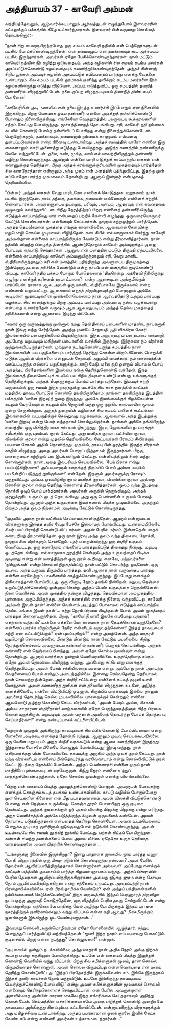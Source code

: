 # அத்தியாயம் 37 - காவேரி அம்மன்

வந்தியத்தேவனும், ஆழ்வார்க்கடியானும் ஆர்வத்துடன் எழுந்துபோய் இளவரசரின் கட்டிலுக்குப் பக்கத்தில் கீழே உட்கார்ந்தார்கள். இளவரசர் பின்வருமாறு சொல்லத் தொடங்கினார்:-

&#8220;நான் சிறு பையனாயிருந்தபோது ஒரு சமயம் காவேரி நதியில் என் பெற்றோர்களுடன் படகில் போய்க்கொண்டிருந்தேன். என் தமையனும் என் தமக்கையும் கூட அச்சமயம் படகில் இருந்தார்கள். அவர்கள் ஏதோ பேசிக்கொண்டிருந்தார்கள். நான் மட்டும் காவேரி நதியின் நீர் சுழித்து ஓடுவதையும், அந்த சுழிகளில் சில சமயம் கடம்ப மலர்கள் அகப்பட்டுக்கொண்டு சுழல்வதையும் கவனித்துகொண்டிருந்தேன். அந்தச் சின்னஞ் சிறிய பூக்கள் அப்படிச் சுழலில் அகப்பட்டுத் தவிப்பதைப் பார்த்து எனக்கு வேதனை உண்டாகும். சில சமயம் படகின் ஓரமாகக் குனிந்து தவிக்கும் கடம்ப மலர்களை நீர்ச் சுழல்களிலிருந்து எடுத்து விடுவேன். அப்படி எடுத்துவிட்ட ஒரு சமயத்தில் தவறித் தண்ணீரில் விழுந்துவிட்டேன். தலை குப்புற விழுந்தபடியால் திணறித் திண்டாடிப் போனேன்!

&#8220;காவேரியின் அடி மணலில் என் தலை இடித்த உணர்ச்சி இப்போதும் என் நினைவில் இருக்கிறது. பிறகு வேகமாக ஓடிய தண்ணீர் என்னை அடித்துத் தள்ளிக்கொண்டு போனதும் நினைவிருக்கிறது. எங்கேயோ வெகுதூரத்தில் பலருடைய கூக்குரல்களின் சத்தம் கேட்பது போலிருந்தது. மூச்சுத்திணறத் தொடங்கியது. சரி, காவேரி நதி நம்மைக் கடலில் கொண்டு போய்த் தள்ளிவிடப் போகிறது என்று நினைத்துக்கொண்டேன். பெற்றோர்களும், தமக்கையும், தமையனும் நம்மைக் காணாமல் எவ்வளவு துன்பப்படுவார்கள் என்ற நினைவு உண்டாயிற்று. அந்தச் சமயத்தில் யாரோ என்னை இரு கைகளாலும் வாரி அணைத்து எடுத்தது போலிருந்தது. அடுத்த கணத்தில் தண்ணீருக்கு மேலே வந்துவிட்டேன். தலை, கண், மூக்கு, வாய் எல்லாவற்றிலிருந்தும் தண்ணீர் வழிந்து கொண்டிருந்தது. ஆயினும் என்னை வாரி எடுத்துக் காப்பாற்றிய கைகள் என் கண்ணுக்குத் தெரிந்தன. பிறகு அந்தக் கரங்களுக்குரியவரின் முகத்தையும் பார்த்தேன். சில கணநேரந்தான் என்றாலும் அந்த முகம் என் மனத்தில் பதிந்துவிட்டது. இதற்கு முன் எப்போதோ பார்த்த முகமாகவும் தோன்றியது. ஆனால் இன்னார் என்பதாகத் தெரியவில்லை.

&#8220;பின்னர் அந்தக் கைகள் வேறு யாரிடமோ என்னைக் கொடுத்தன. மறுகணம் நான் படகில் இருந்தேன். தாய், தந்தை, தமக்கை, தமையன் எல்லோரும் என்னைச் சுற்றிக் கொண்டார்கள். அவர்களுடைய துயரமும், பரிவும், அன்பும், ஆதரவும் என் கவனத்தை முழுவதும் கவர்ந்துவிட்டன. சிறிது நேரத்திற்குப் பிறகு என்னைத் தண்ணீரிலிருந்து எடுத்துக் காப்பாற்றியது யார் என்பதைப் பற்றிக் கேள்வி எழுந்தது. ஒருவரையொருவர் கேட்டுக் கொண்டார்கள்; என்னையும் கேட்டார்கள். நானும் சுற்றுமுற்றும் பார்த்தேன். அந்தத் தெய்வீகமான முகத்தை எங்கும் காணவில்லை. ஆகையால் கேள்விக்கு மறுமொழி சொல்ல முடியாமல் விழித்தேன். கடைசியில் எல்லாருமாகச் சேர்ந்து காவேரி அம்மன்தான் என்னைக் காப்பாற்றியிருக்க வேண்டும் என்று தீர்மானித்தார்கள். நான் நதியில் விழுந்து பிழைத்த தினத்தில் ஆண்டுதோறும் காவேரி அம்மனுக்குப் பூஜை போடவும் ஏற்பாடு செய்தார்கள். ஆனால் என் மனத்தில் மட்டும் திருப்தி ஏற்படவில்லை. என்னைக் காப்பாற்றியது காவேரி அம்மனாயிருந்தாலும் சரி, வேறு மானிட ஸ்திரீயாயிருந்தாலும் சரி என் மனத்தில் பதிந்திருந்த அவளுடைய திருமுகத்தை இன்னொரு தடவை தரிசிக்க வேண்டும் என்ற தாபம் என் மனத்தில் குடிகொண்டு விட்டது. காவேரி நதிப் பக்கம் போகும் போதெல்லாம் &#8216;திடீரென்று அத்தேவி நீரிலிருந்து எழுந்து எனக்குத் தரிசனம் தரமாட்டாளா?&#8217; என்ற ஆசையுடன் அங்குமிங்கும் பார்ப்பேன். நாளாக ஆக, அவள் ஒரு மானிட ஸ்திரீயாகவே இருக்கலாம் என்ற எண்ணம் வலுப்பட்டது. ஆகையால் எந்தத் திருவிழாவுக்குப் போனாலும் அங்கே கூடியுள்ள மூதாட்டிகளின் முகங்களையெல்லாம் நான் ஆர்வத்தோடு உற்றுப் பார்ப்பது வழக்கம். சில காலத்துக்குப் பிறகு அப்படிப் பார்ப்பது அவ்வளவு நல்ல வழக்கமன்று என்பதை உணர்ந்தேன் வருஷம் ஆக ஆக மறுபடியும் அந்தத் தெய்வ முகத்தைத் தரிசிக்கலாம் என்ற ஆசையை இழந்து விட்டேன்.

&#8220;சுமார் ஒரு வருஷத்துக்கு முன்னால் நமது தென்திசைப் படைகளின் மாதண்ட நாயகனாகி நான் இங்கு வந்து சேர்ந்தேன். அதற்கு முன்பே சேநாபதி பூதி விக்கிரம கேசரி இலங்கையில் பல பகுதிகளைப் பிடித்திருந்தார். இந்த அநுராதபுரம் பல தடவை கைமாறி, அப்போது மறுபடியும் மகிந்தன் படைகளின் வசத்தில் இருந்தது. இந்நகரை நம் வீரர்கள் முற்றுகையிட்டிருந்தார்கள். முற்றுகை நடந்துகொண்டிருந்த சமயத்தில் நான் இலங்கையின் பல பகுதிகளையும் பார்த்துத் தெரிந்து கொள்ள விரும்பினேன். பொறுக்கி எடுத்த ஆயிரம் வீரர்களை என்னுடன் சேநாபதி அனுப்பி வைத்தார். நம் சைன்யத்தின் வசப்பட்டிருந்த எல்லாப் பகுதிகளுக்கும், காடு மேடு, மலை நதி ஒன்றும் விடாமல் போய், அந்தந்தப் பிரதேசங்களின் இயல்பை நன்கு தெரிந்துகொண்டு வந்தேன். இந்த இலங்கைத் தீவையொட்டிக் கடலில் பல சிறிய தீவுகள் உண்டு என்பது உங்களுக்குத் தெரிந்திருக்கும். அந்தத் தீவுகளுக்கும் போய்ப் பார்த்து வந்தேன். இப்படிச் சுற்றி வருகையில் ஒரு சமயம் இந்த நகரத்துக்கு வடக்கே சில காத தூரத்தில் காட்டின் மத்தியில் தாவடி போட்டுக் கொண்டு தங்கியிருந்தோம். நாங்கள் தங்கியிருந்த இடத்தின் பக்கத்தில் &#8216;யானை இறவு&#8217;த் துறை இருந்தது. அங்கே இலங்கைக்குக் கிழக்கேயுள்ள கடலும் மேற்கேயுள்ள கடலும் மிக நெருங்கி வந்து ஒரு குறுகிய கால்வாயின் மூலம் ஒன்று சேருகின்றன. அந்தத் துறையின் வழியாகச் சில சமயம் யானைக் கூட்டங்கள் இலங்கையின் வடபகுதிக்குச் செல்லுவது வழக்கமாம். ஆகையால் அந்த இடத்துக்கு &#8216;யானை இறவு&#8217; என்று பெயர் வந்ததாகச் சொல்லுகிறார்கள். நாங்கள் அங்கே தங்கியிருந்த சமயத்தில் ஒரு விசித்திரமான சம்பவம் நிகழ்ந்தது. இரவு நேரங்களில் தாவடிக்குச் சமீபத்தில் ஒரு புலம்பல் குரல் கேட்டது. அது மனிதக் குரலா, பட்சியின் குரலா, விலங்கின் குரலா என்று முதலில் தெரியவில்லை, கேட்பவர்கள் ரோமம் சிலிர்க்கும் படியான சோகம் அதில் தொனித்தது. முதலில், தாவடியின் ஓரத்தில் இருந்த வீரர்கள் காதில் விழுந்தது. அதை அவர்கள் பொருட்படுத்தாமல் இருந்தார்கள். பிறகு, பாசறையைச் சுற்றிலும் பல இடங்களிலும் கேட்டது. என்னிடத்திலும் சிலர் வந்து சொன்னார்கள். நான் அதை இலட்சியம் செய்யவில்லை. &#8216;பேய் பிசாசு என்று பயப்படுகிறீர்களா? அப்படியானால் ஊருக்குத் திரும்பிப் போய் அம்மா மடியில் பயமின்றிப் படுத்துத் தூங்குங்கள்!&#8217; என்றேன். இதனால் அவர்களுக்கு ரோஷம் வந்துவிட்டது. அப்படி ஓலமிடுகிற குரல் மனிதக் குரலா, விலங்கின் குரலா அல்லது பிசாசின் குரலா என்று தெரிந்து கொள்ளத் தீர்மானித்தார்கள். ஓலம் வந்த இடத்தை நோக்கி ஓடிப் போய் பார்த்தார்கள். அவர்கள் அருகில் நெருங்கியதும், அந்தக் குரலுக்குரிய உருவம் ஓடத் தொடங்கியது. அது ஒரு பெண்ணின் உருவம் போலத் தோன்றியது. ஆனால் அந்த உருவத்தை இவர்களால் பிடிக்க முடியவில்லை. அதற்குப் பிறகும் அந்த ஓலம் நிற்காமல் அடிக்கடி கேட்டுக் கொண்டிருந்தது.

&#8220;முதலில் அதை நான் லட்சியம் செய்யாமல்தானிருந்தேன். ஆனால் என்னுடைய வீரர்களுக்கு இதைத் தவிர வேறு பேச்சே இல்லாமற் போய்விட்டது. உண்மையிலேயே சிலர் பயப் பிராந்தி கொண்டு விட்டார்கள். அதன் பேரில் மர்மம் இன்னதென்பதைக் கண்டறியத் தீர்மானித்தேன். ஒரு நாள் இரவு அந்த ஓலம் வந்த திசையை நோக்கி, நானும் சில வீரர்களும் சென்றோம். புதர் மறைவிலிருந்து ஒரு ஸ்திரீ உருவம் வெளிப்பட்டது. ஒரு கணநேரம் எங்களைப் பார்த்துவிட்டுத் திகைத்து நின்றது. மறுபடி ஓடத்தொடங்கியது. எல்லாருமாக துரத்திச் சென்றால் அந்த உருவத்தைப் பிடிக்க முடியாது என்று என் மனத்திற்குள் ஒரு குரல் கூறியது. எனவே, மற்றவர்களை &#8216;நில்லுங்கள்&#8217; என்று சொல்லி நிறுத்திவிட்டு, நான் மட்டும் தொடர்ந்து ஓடினேன். ஒரு தடவை அந்த உருவம் திரும்பிப் பார்த்தது. தனி ஆளாக நான் வருவதைப் பார்த்து என்னை வரவேற்கும் பாவனையில் காத்துக்கொண்டிருந்தது. இப்போது எனக்கும் திகிலாகத்தான் போய்விட்டது. ஒரு வினாடி நேரம் தயங்கி நின்றேன். மறுபடி நெஞ்சை உறுப்படுத்திக்கொண்டு முன்னால் சென்று அந்தப் பெண் உருவத்தை நெருங்கினேன். நிலா வெளிச்சம் அவள் முகத்தில் நன்றாக விழுந்தது. தெய்வீகமான அம்முகத்தில் புன்னகை அரும்பியிருந்தது. அந்தக் கணத்தில் எனக்கு நினைவு வந்துவிட்டது. காவேரி அம்மன் இவள் தான்! என்னை வெள்ளம் அடித்துப் போகாமல் எடுத்துக் காப்பாற்றிய தெய்வ மங்கை இவள் தான்!&#8230; சற்று நேரம் பிரமை பிடித்தவன் போல் அவள் முகத்தைப் பார்த்துக் கொண்டிருந்தேன். பிறகு, &#8220;தாயே! நீ யார்! இங்கே எப்போது வந்தாய்? எதற்காக வந்தாய்? உன்னை எத்தனையோ காலமாக நான் தேடிக்கொண்டிருந்தேனே? என்னைப் பார்க்க விரும்பினால் நேரே என்னிடம் வருவதற்கென்ன? இந்தத் தாவடியைச் சுற்றி ஏன் வட்டமிடுகிறாய்? ஏன் புலம்புகிறாய்?&#8221; என்று அலறினேன். அந்த மாதரசி மறுமொழி சொல்லவில்லை. மீண்டும் மீண்டும் நான் கேட்டும் பயனில்லை. சிறிது நேரத்துக்கெல்லாம் அவளுடைய கண்களில் கண்ணீர் பெருகத் தொடங்கியது. அந்தக் கண்ணீர் என் நெஞ்சைப் பிளந்தது. அவள் ஏதோ சொல்ல முயன்றாள் என்று தோன்றியது. ஆனால் வார்த்தை ஒன்றும் வெளிவரவில்லை. உருத்தெரியாத சப்தம் ஏதோ அவள் தொண்டையிலிருந்து வந்தது. அப்போது சட்டென்று எனக்குத் தெரிந்துவிட்டது. அவள் பேசும் சக்தியில்லாத ஊமை என்று. அப்போது நான் அடைந்த வேதனையைப் போல் என்றும் அடைந்ததில்லை. இன்னது செய்வதென்று தெரியாமல் நான் செயலற்று நின்றேன். அந்த ஸ்திரீ சட்டென்று என்னைக் கட்டித் தழுவி உச்சி மோந்தாள். அவள் கண்ணீர்த் துளிகள் என் தலையில் விழுந்தன. உடனே, அடுத்த கணத்திலேயே, என்னை விட்டுவிட்டு ஓடினாள். திரும்பிப் பார்க்கவும் இல்லை. நானும் அவளைத் தொடர்ந்து செல்ல முயலவில்லை. பாசறைக்குச் சென்றதும் என்னை ஆவலோடு சூழ்ந்து கொண்டு கேட்ட வீரர்களிடம், &#8216;அவள் பேயும் அல்ல; பிசாசும் அல்ல; சாதாரண ஸ்திரீதான்! வாழ்க்கையில் ஏதோ பெருந்துயரத்தினால் சித்த பிரமை கொண்டிருக்கிறாள். மறுபடியும் அவள் வந்தால் அவளைத் தொடர்ந்து போய்த் தொந்தரவு செய்யாதீர்கள்?&#8217; என்று கண்டிப்பாகக் கட்டளையிட்டேன்.

&#8220;மறுநாள் முழுதும் அங்கிருந்து தாவடியைக் கிளப்பிக் கொண்டு போய்விடலாமா என்ற யோசனை அடிக்கடி எனக்குத் தோன்றி வந்தது. ஆனாலும் முடிவு செய்யக்கூடவில்லை. ஒரு வேளை மறுபடியும் அந்த ஸ்திரீ வரக்கூடும் என்ற ஆசை மனத்திற்குள் இருந்தது. இத்தகைய யோசனையிலேயே பொழுதும் போய்விட்டது; இரவு வந்தது. நான் எதிர்பார்த்தது வீண் போகவில்லை. தாவடிக்கு அருகில் அந்த ஓலக் குரல் கேட்டது. நான் மற்ற வீரர்களிடம் என்னைப் பின்தொடர்ந்து வரவேண்டாம் என்று சொல்லிவிட்டுக் குரல் கேட்ட இடத்தை நோக்கிப் போனேன். அந்தப் பெண்ணரசி என்னை முதல் நாள் மாதிரியே புன்னகையுடன் வரவேற்றாள். சிறிது நேரம் என்னை உற்றுப் பார்த்துக்கொண்டிருந்தாள். ஏதோ சொல்ல முயன்றாள் எனக்கு விளங்கவில்லை.

&#8220;பிறகு என் கையைப் பிடித்து அழைத்துக்கொண்டு போனாள். அவளுடன் போவதற்கு எனக்குக் கொஞ்சம்கூடத் தயக்கம் உண்டாகவில்லை. காட்டு வழியில் போகும்போது முள் செடிகளின் கிளைகள் என் மீது படாதவண்ணம் அவள் விலக்கி விட்டுக்கொண்டு போனது என் நெஞ்சை உருக்கியது. கொஞ்ச தூரம் போனபிறகு ஒரு குடிசை தென்பட்டது. அந்தக் குடிசைக்குள் ஓர் அகல் விளக்கு மினுக்கு மினுக்கு என்று எரிந்தது. அந்த வெளிச்சத்தில் அங்கே படுத்திருந்த கிழவன் ஒருவனைக் கண்டேன். அவன் நோயாகப் படுத்திருந்தான் என்பதைத் தெரிந்து கொண்டேன். அவன் உடம்பெல்லாம் பொறுக்க முடியாத குளிரினால் நடுங்குவதுபோல் நடுங்கிக் கொண்டிருந்தது. அவன் உடம்பையே சில சமயம் தூக்கித் தூக்கிப் போட்டது. பற்கள் கிட்டிப் போயிருந்தன. கண்கள் சிவந்து தணல்களைப் போல் அனல் வீசின. ஏதேதோ உருத் தெரியாத வார்த்தைகளை அவன் பிதற்றிக் கொண்டிருந்தான்&#8230;

&#8220;உங்களுக்கு நினைவில் இருக்கிறதா? இன்று பாதாளக் குகையில் நாம் பார்த்த மஹா போதி விஹாரத்தில் ஒரு பிக்ஷு நடுங்கிக் கொண்டிருந்தாரல்லவா? அவர் பேரில் தேவர்கள் ஆவிர்ப்பவித்திருந்ததாகச் சொன்னார்கள் அல்லவா? அப்போது எனக்குக் காட்டின் மத்தியில் குடிசையில் பார்த்த கிழவன் ஞாபகம் வந்தது. அந்தப் பிக்ஷுவின் பேரில் தேவர்கள் ஆவிர்ப்பவித்திருக்கிறார்களா அல்லது நடுக்கு ஜுரம் என்ற கொடிய நோய் ஆவிர்ப்பவித்திருக்கிறதா என்ற சந்தேகம் ஏற்பட்டது. அதைப்பற்றி நான் பிரஸ்தாபிக்கவில்லை. ஏன் பிரஸ்தாபிக்க வேண்டும்? ஏன் அந்தப் பக்திமான்களின் நம்பிக்கையைக் கெடுக்கவேண்டும்? இந்த வருஷத்தில் இந்தப் பெரஹாரத் திருவிழா நடப்பதற்கு அனுமதி கொடுத்தேனே, ஒரு விதத்தில் பெரிய தவறு செய்துவிட்டேன் என்று தோன்றுகிறது. ஏற்கெனவே பாதிக்கு மேல் அழிந்து போயிருக்கும் இந்தப் புராதன நகரத்திற்குக் குளிர்காய்ச்சலும் வந்து விட்டால் என்ன கதி ஆவது? மிச்சமிருக்கும் ஜனங்களும் இங்கிருந்து ஓட வேண்டியதுதான்&#8230;&#8221;

இவ்வாறு சொல்லி அருள்மொழிவர்மர் ஏதோ யோசனையில் ஆழ்ந்தார். சற்றுப் பொறுத்துப் பார்த்துவிட்டு வந்தியத்தேவன் &#8220;ஐயா! இந்த நகரம் எப்படியாவது போகட்டும். குடிசையில் பிறகு என்ன நடந்தது? சொல்லுங்கள்!&#8221; என்றான்.

&#8220;குடிசையில் ஒன்றும் நடக்கவில்லை; அந்த மாதரசி நான் அதிக நேரம் அங்கு நிற்கக் கூடாது என்று கருதினாள் போலிருக்கிறது. உடனே என் கையைப் பிடித்து இழுத்துக் கொண்டு வெளியில் வந்து விட்டாள். பிறகு சில சமிக்ஞைகள் மூலம், தான் சொல்ல விரும்பியதைச் சொன்னாள். அவள் சொல்ல விரும்பியது என்னவென்பதை என் மனம் தெரிந்து கொண்டுவிட்டது. &#8216;இந்தப் பிரதேசத்தில் இருக்கவேண்டாம். இங்கே இருந்தால் இந்தக் குளிர் காய்ச்சல் நோய் வந்துவிடும். உடனே இங்கிருந்து தாவடியைப் பெயர்த்துக்கொண்டு போய் விடு!&#8217; என்று அவள் சமிக்ஞைகளின் மூலமாகச் சொல்லி என்னையும் தெரிந்துகொள்ளச் செய்துவிட்டாள். என் பேரில் அவளுக்குள்ள அளவில்லாத அன்பின் காரணமாகவே இந்த எச்சரிக்கை செய்ததாகவும் அறிந்து கொண்டேன். தெய்வத்தின் எச்சரிக்கையாகவே அதை எடுத்துக் கொண்டு அன்றிரவே தாவடியை அங்கிருந்து கிளப்பும்படி கட்டளையிட்டேன். என்னுடனிருந்த வீரர்களுக்கும் அது மகிழ்ச்சியை உண்டாக்கிற்று. அந்தப் பயங்கரமான ஓலக் குரலை இனிக் கேட்க வேண்டாம் என்று எண்ணி அவர்கள் உற்சாகமடைந்தார்கள்&#8230;&#8221;